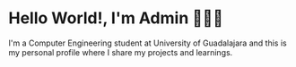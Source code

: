 # Hello World!, I'm Admin 👩🏻‍💻

I'm a Computer Engineering student at University of Guadalajara and this is my personal profile where I share my projects and learnings.
